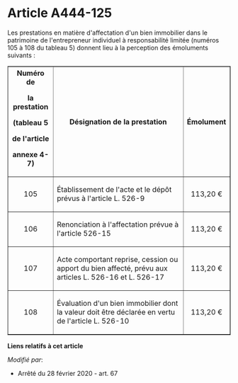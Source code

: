 # Article A444-125

Les prestations en matière d'affectation d'un bien immobilier dans le patrimoine de l'entrepreneur individuel à
responsabilité limitée (numéros 105 à 108 du tableau 5) donnent lieu à la perception des émoluments suivants :

<table border="1">
  <tbody>
    <tr>
      <th>Numéro de

la prestation

(tableau 5

de l'article

annexe 4-7)</th>
      <th>

Désignation de la prestation</th>
      <th>

Émolument</th>
    </tr>
    <tr>
      <td align="center">

105</td>
      <td align="left">

Établissement de l'acte et le dépôt prévus à l'article L. 526-9</td>
      <td align="center">

113,20 €</td>
    </tr>
    <tr>
      <td align="center">

106</td>
      <td align="left">

Renonciation à l'affectation prévue à l'article 526-15</td>
      <td align="center">

113,20 €</td>
    </tr>
    <tr>
      <td align="center">

107</td>
      <td align="left">

Acte comportant reprise, cession ou apport du bien affecté, prévu aux articles L. 526-16 et L. 526-17</td>
      <td align="center">

113,20 €</td>
    </tr>
    <tr>
      <td align="center">

108</td>
      <td align="left">

Évaluation d'un bien immobilier dont la valeur doit être déclarée en vertu de l'article L. 526-10</td>
      <td align="center">

113,20 €</td>
    </tr>
  </tbody>
</table>

**Liens relatifs à cet article**

_Modifié par_:

  - Arrêté du 28 février 2020 - art. 67
